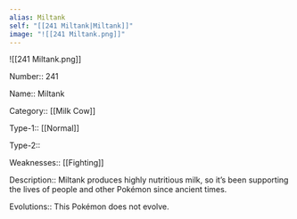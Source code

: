 ```yaml
---
alias: Miltank
self: "[[241 Miltank|Miltank]]"
image: "![[241 Miltank.png]]"
---
```


![[241 Miltank.png]]


Number:: 241

Name:: Miltank

Category:: [[Milk Cow]]

Type-1:: [[Normal]]

Type-2:: 

Weaknesses:: [[Fighting]] 

Description:: Miltank produces highly nutritious milk, so it’s been supporting the lives of people and other Pokémon since ancient times.

Evolutions:: This Pokémon does not evolve.
